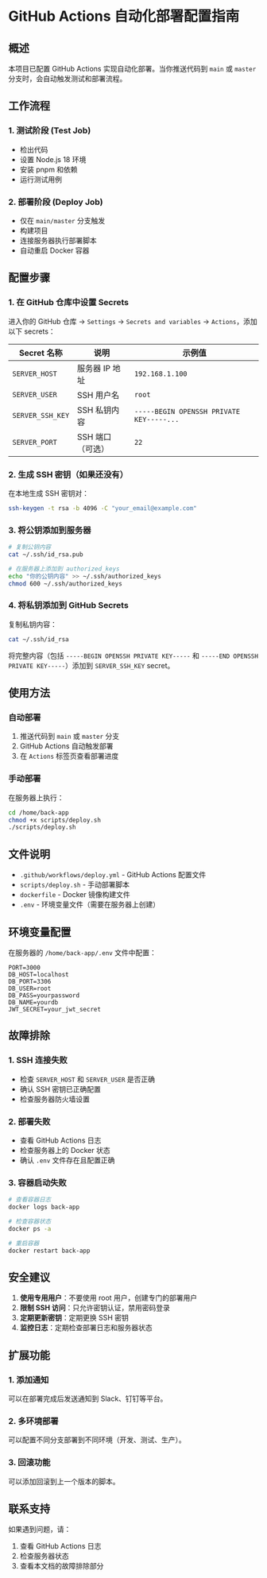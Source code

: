 # GitHub Actions 自动化部署配置指南

## 概述

本项目已配置 GitHub Actions 实现自动化部署。当你推送代码到 `main` 或 `master` 分支时，会自动触发测试和部署流程。

## 工作流程

### 1. 测试阶段 (Test Job)
- 检出代码
- 设置 Node.js 18 环境
- 安装 pnpm 和依赖
- 运行测试用例

### 2. 部署阶段 (Deploy Job)
- 仅在 `main/master` 分支触发
- 构建项目
- 连接服务器执行部署脚本
- 自动重启 Docker 容器

## 配置步骤

### 1. 在 GitHub 仓库中设置 Secrets

进入你的 GitHub 仓库 → `Settings` → `Secrets and variables` → `Actions`，添加以下 secrets：

| Secret 名称 | 说明 | 示例值 |
|-------------|------|--------|
| `SERVER_HOST` | 服务器 IP 地址 | `192.168.1.100` |
| `SERVER_USER` | SSH 用户名 | `root` |
| `SERVER_SSH_KEY` | SSH 私钥内容 | `-----BEGIN OPENSSH PRIVATE KEY-----...` |
| `SERVER_PORT` | SSH 端口（可选） | `22` |

### 2. 生成 SSH 密钥（如果还没有）

在本地生成 SSH 密钥对：

```bash
ssh-keygen -t rsa -b 4096 -C "your_email@example.com"
```

### 3. 将公钥添加到服务器

```bash
# 复制公钥内容
cat ~/.ssh/id_rsa.pub

# 在服务器上添加到 authorized_keys
echo "你的公钥内容" >> ~/.ssh/authorized_keys
chmod 600 ~/.ssh/authorized_keys
```

### 4. 将私钥添加到 GitHub Secrets

复制私钥内容：
```bash
cat ~/.ssh/id_rsa
```

将完整内容（包括 `-----BEGIN OPENSSH PRIVATE KEY-----` 和 `-----END OPENSSH PRIVATE KEY-----`）添加到 `SERVER_SSH_KEY` secret。

## 使用方法

### 自动部署
1. 推送代码到 `main` 或 `master` 分支
2. GitHub Actions 自动触发部署
3. 在 `Actions` 标签页查看部署进度

### 手动部署
在服务器上执行：
```bash
cd /home/back-app
chmod +x scripts/deploy.sh
./scripts/deploy.sh
```

## 文件说明

- `.github/workflows/deploy.yml` - GitHub Actions 配置文件
- `scripts/deploy.sh` - 手动部署脚本
- `dockerfile` - Docker 镜像构建文件
- `.env` - 环境变量文件（需要在服务器上创建）

## 环境变量配置

在服务器的 `/home/back-app/.env` 文件中配置：

```env
PORT=3000
DB_HOST=localhost
DB_PORT=3306
DB_USER=root
DB_PASS=yourpassword
DB_NAME=yourdb
JWT_SECRET=your_jwt_secret
```

## 故障排除

### 1. SSH 连接失败
- 检查 `SERVER_HOST` 和 `SERVER_USER` 是否正确
- 确认 SSH 密钥已正确配置
- 检查服务器防火墙设置

### 2. 部署失败
- 查看 GitHub Actions 日志
- 检查服务器上的 Docker 状态
- 确认 `.env` 文件存在且配置正确

### 3. 容器启动失败
```bash
# 查看容器日志
docker logs back-app

# 检查容器状态
docker ps -a

# 重启容器
docker restart back-app
```

## 安全建议

1. **使用专用用户**：不要使用 root 用户，创建专门的部署用户
2. **限制 SSH 访问**：只允许密钥认证，禁用密码登录
3. **定期更新密钥**：定期更换 SSH 密钥
4. **监控日志**：定期检查部署日志和服务器状态

## 扩展功能

### 1. 添加通知
可以在部署完成后发送通知到 Slack、钉钉等平台。

### 2. 多环境部署
可以配置不同分支部署到不同环境（开发、测试、生产）。

### 3. 回滚功能
可以添加回滚到上一个版本的脚本。

## 联系支持

如果遇到问题，请：
1. 查看 GitHub Actions 日志
2. 检查服务器状态
3. 查看本文档的故障排除部分 